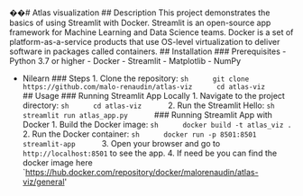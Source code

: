 ��#  Atlas visualization
 
 
 
 # #   D e s c r i p t i o n 
 
 T h i s   p r o j e c t   d e m o n s t r a t e s   t h e   b a s i c s   o f   u s i n g   S t r e a m l i t   w i t h   D o c k e r .   S t r e a m l i t   i s   a n   o p e n - s o u r c e   a p p   f r a m e w o r k   f o r   M a c h i n e   L e a r n i n g   a n d   D a t a   S c i e n c e   t e a m s .   D o c k e r   i s   a   s e t   o f   p l a t f o r m - a s - a - s e r v i c e   p r o d u c t s   t h a t   u s e   O S - l e v e l   v i r t u a l i z a t i o n   t o   d e l i v e r   s o f t w a r e   i n   p a c k a g e s   c a l l e d   c o n t a i n e r s . 
 
 
 
 # #   I n s t a l l a t i o n 
 
 
 
 # # #   P r e r e q u i s i t e s 
 
 -   P y t h o n   3 . 7   o r   h i g h e r 
 
 -   D o c k e r 
 
 -   S t r e a m l i t 
 
 -   Matplotlib
 
 -   N u m P y   

- Nilearn
 
 
 
 # # #   S t e p s 
 
 1 .   C l o n e   t h e   r e p o s i t o r y : 
 
         ` ` ` s h 
 
         g i t   c l o n e  https://github.com/malo-renaudin/atlas-viz
 
         c d   atlas-viz
 
         ` ` ` 
 
 
 
 
 
 # #   U s a g e 
 
 
 
 # # #   R u n n i n g   S t r e a m l i t   A p p   L o c a l l y 
 
 1 .   N a v i g a t e   t o   t h e   p r o j e c t   d i r e c t o r y : 
 
         ` ` ` s h 
 
         c d   atlas-viz
 
         ` ` ` 
 
 
 
 2 .   R u n   t h e   S t r e a m l i t   H e l l o : 
 
         ` ` ` s h 
 
         s t r e a m l i t   r u n   atlas_app.py
 
         ` ` ` 
 
 
 
 # # #   R u n n i n g   S t r e a m l i t   A p p   w i t h   D o c k e r 
 
 1 .   B u i l d   t h e   D o c k e r   i m a g e : 
 
         ` ` ` s h 
 
         d o c k e r   b u i l d   - t   atlas_viz   . 
 
         ` ` ` 
 
 
 
 2 .   R u n   t h e   D o c k e r   c o n t a i n e r : 
 
         ` ` ` s h 
 
         d o c k e r   r u n   - p   8 5 0 1 : 8 5 0 1   s t r e a m l i t - a p p 
 
         ` ` ` 
 
 
 
 3 .   O p e n   y o u r   b r o w s e r   a n d   g o   t o   ` h t t p : / / l o c a l h o s t : 8 5 0 1 `   t o   s e e   t h e   a p p . 
 
 
 
 4 .   I f   n e e d   b e   y o u   c a n   f i n d   t h e   d o c k e r   i m a g e   h e r e   `  https://hub.docker.com/repository/docker/malorenaudin/atlas-viz/general'
 
 
